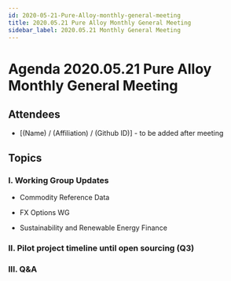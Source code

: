 ```yaml
---
id: 2020-05-21-Pure-Alloy-monthly-general-meeting
title: 2020.05.21 Pure Alloy Monthly General Meeting
sidebar_label: 2020.05.21 Monthly General Meeting
---
```


# Agenda 2020.05.21 Pure Alloy Monthly General Meeting

## Attendees
* [(Name) / (Affiliation) / (Github ID)] - to be added after meeting

## Topics

### I. Working Group Updates

* Commodity Reference Data 

* FX Options WG

* Sustainability and Renewable Energy Finance

### II. Pilot project timeline until open sourcing (Q3)


### III. Q&A
